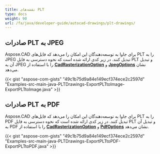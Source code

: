 ```yaml
---
title: نقشه‌های PLT
type: docs
weight: 90
url: /fa/java/developer-guide/autocad-drawings/plt-drawings/
---
```


## **صادرات PLT به JPEG**

Aspose.CAD برای جاوا به توسعه‌دهندگان این امکان را می‌دهد که فایل‌های PLT را به JPEG تبدیل کنند. در زیر کدی ارائه شده است که نحوه دسترسی به فایل PLT و تبدیل آن به JPEG را با استفاده از [**CadRasterizationOption**](https://reference.aspose.com/cad/java/com.aspose.cad.imageoptions/CadRasterizationOptions) و [**JpegOptions**](https://reference.aspose.com/cad/java/com.aspose.cad.imageoptions/JpegOptions) نشان می‌دهد.

{{< gist "aspose-com-gists" "49c1b75d9a84e149ecf374ece2c2597d" "Examples-src-main-java-PLTDrawings-ExportPLTtoImage-ExportPLTtoImage.java" >}}

## **صادرات PLT به PDF**

Aspose.CAD برای جاوا به توسعه‌دهندگان این امکان را می‌دهد که فایل‌های PLT را به PDF تبدیل کنند. در زیر کدی ارائه شده است که نحوه دسترسی به فایل PLT و تبدیل آن به PDF را با استفاده از [**CadRasterizationOption**](https://reference.aspose.com/cad/java/com.aspose.cad.imageoptions/CadRasterizationOptions) و [**PdfOptions**](https://reference.aspose.com/cad/java/com.aspose.cad.imageoptions/PdfOptions) نشان می‌دهد.

{{< gist "aspose-com-gists" "49c1b75d9a84e149ecf374ece2c2597d" "Examples-src-main-java-PLTDrawings-ExportPLTtoPDF-ExportPLTtoPDF.java" >}}
